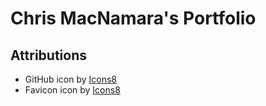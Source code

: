# Chris MacNamara's Portfolio

## Attributions
- GitHub icon by [Icons8](https://icons8.com/icons/set/github)
- Favicon icon by [Icons8](https://icons8.com/icon/78904/c-drive-2)
